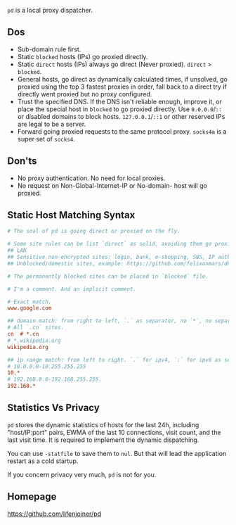 `pd` is a local proxy dispatcher.


## Dos
* Sub-domain rule first.
* Static `blocked` hosts (IPs) go proxied directly.
* Static `direct` hosts (IPs) always go direct (Never proxied). `direct` > `blocked`.
* General hosts, go direct as dynamically calculated times, if unsolved, go proxied using the top 3 fastest proxies in order, fall back to a direct try if directly went proxied but no proxy configured.
* Trust the specified DNS. If the DNS isn't reliable enough, improve it, or place the special host in `blocked` to go proxied directly. Use `0.0.0.0`/`::` or disabled domains to block hosts. `127.0.0.1`/`::1` or other reserved IPs are legal to be a server.
* Forward going proxied requests to the same protocol proxy. `socks4a` is a super set of `socks4`.

## Don'ts
* No proxy authentication. No need for local proxies.
* No request on Non-Global-Internet-IP or No-domain- host will go proxied.


## Static Host Matching Syntax

```INI
# The soal of pd is going direct or proxied on the fly.

# Some site rules can be list `direct` as solid, avoiding them go proxied ever:
## LAN
## Sensitive non-encrypted sites: login, bank, e-shopping, SNS, IP autherizing sites, etc.
## Unblocked/domestic sites, example: https://github.com/felixonmars/dnsmasq-china-list/raw/master/accelerated-domains.china.conf

# The permanently blocked sites can be placed in `blocked` file.

# I'm a comment. And an implicit comment.

# Exact match.
www.google.com

## domain match: from right to left, `.` as separator, no `*`, no separator.
# All `.cn` sites.
cn  # *.cn
# *.wikipedia.org
wikipedia.org

## ip range match: from left to right. `.` for ipv4, `:` for ipv6 as separator. Separator and `*` are required.
# 10.0.0.0-10.255.255.255
10.*
# 192.168.0.0-192.168.255.255.
192.168.*
```


## Statistics Vs Privacy

`pd` stores the dynamic statistics of hosts for the last 24h, including "host/IP:port" pairs, EWMA of the last 10 connections, visit count, and the last visit time. It is required to implement the dynamic dispatching.

You can use `-statfile` to save them to `nul`. But that will lead the application restart as a cold startup.

If you concern privacy very much, `pd` is not for you.

## Homepage

https://github.com/lifenjoiner/pd
